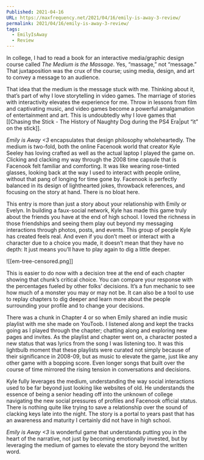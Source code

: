 ```yaml
---
Published: 2021-04-16
URL: https://maxfrequency.net/2021/04/16/emily-is-away-3-review/
permalink: 2021/04/16/emily-is-away-3-review/
tags:
  - EmilyIsAway
  - Review
---
```

In college, I had to read a book for an interactive media/graphic design course called *The Medium is the Massage*. Yes, “massage,” not “message.” That juxtaposition was the crux of the course; using media, design, and art to convey a message to an audience.  

That idea that the medium is the message stuck with me. Thinking about it, that’s part of why I love storytelling in video games. The marriage of stories with interactivity elevates the experience for me. Throw in lessons from film and captivating music, and video games become a powerful amalgamation of entertainment and art. This is undoubtedly why I love games that [[Chasing the Stick - The History of Naughty Dog during the PS4 Era|put “it” on the stick]].  

*Emily is Away <3* encapsulates that design philosophy wholeheartedly. The medium is two-fold, both the online Facenook world that creator Kyle Seeley has loving crafted as well as the actual laptop I played the game on. Clicking and clacking my way through the 2008 time capsule that is Facenook felt familiar and comforting. It was like wearing rose-tinted glasses, looking back at the way I used to interact with people online, without that pang of longing for time gone by. Facenook is perfectly balanced in its design of lighthearted jokes, throwback references, and focusing on the story at hand. There is no bloat here.  

This entry is more than just a story about your relationship with Emily or Evelyn. In building a faux-social network, Kyle has made this game truly about the friends you have at the end of high school. I loved the richness in those friendships and seeing them play out beyond my messaging interactions through photos, posts, and events. This group of people Kyle has created feels real. And even if you don’t meet or interact with a character due to a choice you made, it doesn’t mean that they have no depth: It just means you’ll have to play again to dig a little deeper.

![[em-tree-censored.png]]

This is easier to do now with a decision tree at the end of each chapter showing that chunk’s critical choice. You can compare your response with the percentages fueled by other folks’ decisions. It’s a fun mechanic to see how much of a monster you may or may not be. It can also be a tool to use to replay chapters to dig deeper and learn more about the people surrounding your profile and to change your decisions.

There was a chunk in Chapter 4 or so when Emily shared an indie music playlist with me she made on YouToob. I listened along and kept the tracks going as I played through the chapter; chatting along and exploring new pages and invites. As the playlist and chapter went on, a character posted a new status that was lyrics from the song I was listening too. It was this lightbulb moment that these playlists were curated not simply because of their significance in 2008-09, but as music to elevate the game, just like any other game with a bopping score. Even longer songs that built over the course of time mirrored the rising tension in conversations and decisions.

Kyle fully leverages the medium, understanding the way social interactions used to be far beyond just looking like websites of old. He understands the essence of being a senior heading off into the unknown of college navigating the new social pressures of profiles and Facenook official status. There is nothing quite like trying to save a relationship over the sound of clacking keys late into the night. The story is a portal to years past that has an awareness and maturity I certainly did not have in high school. 

*Emily is Away <3* is wonderful game that understands putting you in the heart of the narrative, not just by becoming emotionally invested, but by leveraging the medium of games to elevate the story beyond the written word.